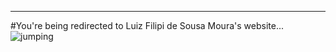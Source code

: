 ---
#You're being redirected to Luiz Filipi de Sousa Moura's website...
![jumping](24.jpg)
<meta http-equiv = "refresh" content = "3; url = https://sites.google.com/view/luizfilipidesousamoura" />
